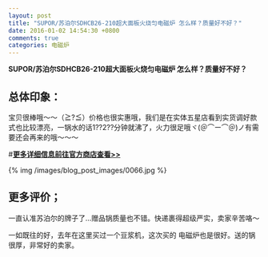 ```yaml
---
layout: post
title: "SUPOR/苏泊尔SDHCB26-210超大面板火烧匀电磁炉 怎么样？质量好不好？"
date: 2016-01-02 14:54:30 +0800
comments: true
categories: 电磁炉
---
```


**SUPOR/苏泊尔SDHCB26-210超大面板火烧匀电磁炉 怎么样？质量好不好？**

## 总体印象：

宝贝很棒哦～～（≧?≦）价格也很实惠哦，我们是在实体五星店看到实货调好款式也比较漂亮，一锅水的话1??2??分钟就沸了，火力很足哦ヾ(＠⌒ー⌒＠)ノ有需要还会再来的哦～～～

#[**更多详细信息前往官方商店查看>>**](http://redirect.simba.taobao.com/rd?w=unionnojs&f=http%3A%2F%2Fai.taobao.com%2Fauction%2Fedetail.htm%3Fe%3DRv6Tob8DnBwjmraEDZVrLtBwWk%252B%252FwdQN%252BNsML%252BECUcKLltG5xFicOdXrTUTgh9sMDPIwxrc30rgx5xFFx04TddwPqZtsoXfgqLKJiCwc7I6msqdEeVczj3nayBoLCgTwXiecsi3INrfhEHyuUfH2vg%253D%253D%26ptype%3D100010%26from%3Dbasic&k=5ccfdb950740ca16&c=un&b=alimm_0&p=mm_109581374_12296429_46532450)

<!--More-->

{% img /images/blog_post_images/0066.jpg %}

## 更多评价；

一直认准苏泊尔的牌子了…赠品锅质量也不错。快递裹得超级严实，卖家辛苦咯～

一如既往的好，去年在这里买过一个豆浆机，这次买的 电磁炉也是很好。送的锅很厚，非常好的卖家。